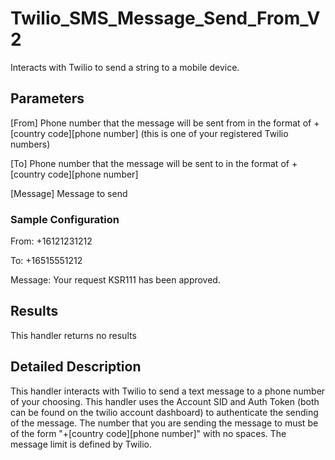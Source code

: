 # Twilio_SMS_Message_Send_From_V2
Interacts with Twilio to send a string to a mobile device.

## Parameters
[From]
  Phone number that the message will be sent from in the format of 
  +[country code][phone number]
  (this is one of your registered Twilio numbers)

[To]
  Phone number that the message will be sent to in the format of 
  +[country code][phone number]

[Message]
  Message to send

### Sample Configuration
From:                +16121231212

To:                  +16515551212

Message:             Your request KSR111 has been approved.

## Results
This handler returns no results


## Detailed Description
This handler interacts with Twilio to send a text message to a phone
number of your choosing. This handler uses the 
Account SID and Auth Token (both can be found on the twilio account dashboard) 
to authenticate the sending of the message. The number that you are sending the
message to must be of the form "+[country code][phone number]" with no spaces. 
The message limit is defined by Twilio.

